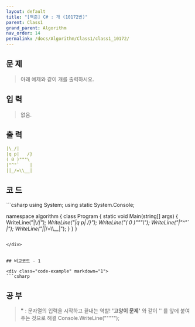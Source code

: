```yaml
---
layout: default
title: "[백준] C# : 개 (10172번)"
parent: Class1
grand_parent: Algorithm
nav_order: 14
permalink: /docs/Algorithm/Class1/class1_10172/
---
```


## 문 제
> 아래 예제와 같이 개를 출력하시오.


## 입 력
> 없음.



## 출 력


```yaml
|\_/|
|q p|   /}
( 0 )"""\
|"^"`    |
||_/=\\__|
```


## 코 드

> 

<div class="code-example" markdown="1">
```csharp
using System;
using static System.Console;

namespace algorithm
{
    class Program
    {
        static void Main(string[] args)
        {
            WriteLine("|\\_/|");
            WriteLine("|q p|   /}");
            WriteLine("( 0 )\"\"\"\\");
            WriteLine("|\"^\"`    |");
            WriteLine("||_/=\\\\__|");
        }
    }
}
```

</div>


## 비교코드 - 1

<div class="code-example" markdown="1">
```csharp

```

</div>



## 공 부

> **"** : 문자열의 입력을 시작하고 끝내는 역할!
> **'고양이 문제'** 와 같이 '\' 를 앞에 붙여주는 것으로 해결
> Console.WriteLine("\"\"\"");